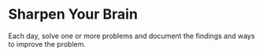 # Sharpen Your Brain
Each day, solve one or more problems and document the findings and ways to improve the problem.
